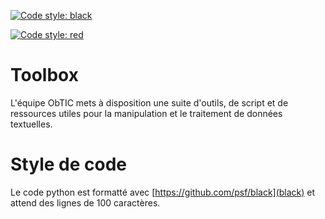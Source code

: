 [![Code style: black](https://img.shields.io/badge/code%20style-black-000000.svg)](https://github.com/psf/black)

[![Code style: red](https://img.shields.io/badge/code%20style-black-000000.svg)](https://github.com/psf/black)

# Toolbox

L'équipe ObTIC mets à disposition une suite d'outils, de script et de ressources utiles pour la manipulation et le traitement de données textuelles.

# Style de code

Le code python est formatté avec [https://github.com/psf/black](black) et attend des lignes de 100 caractères.
